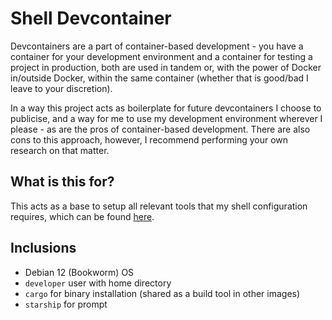 # Shell Devcontainer

Devcontainers are a part of container-based development - you have a container
for your development environment and a container for testing a project in
production, both are used in tandem or, with the power of Docker in/outside
Docker, within the same container (whether that is good/bad I leave to your
discretion).

In a way this project acts as boilerplate for future devcontainers I choose to
publicise, and a way for me to use my development environment wherever I please
\- as are the pros of container-based development. There are also cons to this
approach, however, I recommend performing your own research on that matter.

## What is this for?
This acts as a base to setup all relevant tools that my shell configuration
requires, which can be found [here](https://github.com/cyrus01337/shell-configuration).

## Inclusions
- Debian 12 (Bookworm) OS
- `developer` user with home directory
- `cargo` for binary installation (shared as a build tool in other images)
- `starship` for prompt
